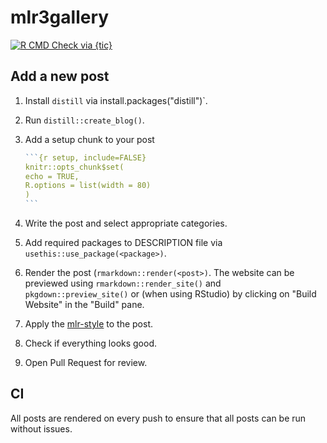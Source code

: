 # mlr3gallery

<!-- badges: start -->
[![R CMD Check via {tic}](https://github.com/pat-s/mlr3gallery/workflows/R%20CMD%20Check%20via%20{tic}/badge.svg?branch=master)](https://github.com/pat-s/mlr3gallery/actions)
<!-- badges: end -->

## Add a new post

1. Install `distill` via install.packages("distill")`.
1. Run `distill::create_blog()`.
1. Add a setup chunk to your post
    
   ````r
   ```{r setup, include=FALSE}
   knitr::opts_chunk$set(
   echo = TRUE,
   R.options = list(width = 80)
   )
   ```
   ````
1. Write the post and select appropriate categories.
1. Add required packages to DESCRIPTION file via `usethis::use_package(<package>)`.
1. Render the post (`rmarkdown::render(<post>)`.
   The website can be previewed using `rmarkdown::render_site()` and `pkgdown::preview_site()` or (when using RStudio) by clicking on "Build Website" in the "Build" pane.
1. Apply the [mlr-style](https://github.com/mlr-org/mlr3/wiki/Style-Guide#styler-mlr-style) to the post.
1. Check if everything looks good.
1. Open Pull Request for review.

## CI

All posts are rendered on every push to ensure that all posts can be run without issues.
